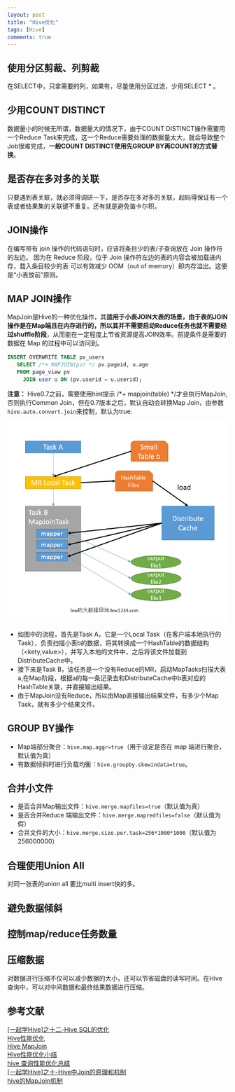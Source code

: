 ```yaml
---
layout: post
title: "Hive优化"
tags: [Hive]
comments: true
---
```



## 使用分区剪裁、列剪裁
在SELECT中，只拿需要的列，如果有，尽量使用分区过滤，少用SELECT * 。

## 少用COUNT DISTINCT
数据量小的时候无所谓，数据量大的情况下，由于COUNT DISTINCT操作需要用一个Reduce Task来完成，这一个Reduce需要处理的数据量太大，就会导致整个Job很难完成，**一般COUNT DISTINCT使用先GROUP BY再COUNT的方式替换**。

## 是否存在多对多的关联
只要遇到表关联，就必须得调研一下，是否存在多对多的关联，起码得保证有一个表或者结果集的关联键不重复。还有就是避免笛卡尔积。

## JOIN操作
在编写带有 join 操作的代码语句时，应该将条目少的表/子查询放在 Join 操作符的左边。 因为在 Reduce 阶段，位于 Join 操作符左边的表的内容会被加载进内存，载入条目较少的表 可以有效减少 OOM（out of memory）即内存溢出。这便是“小表放前”原则。    

## MAP JOIN操作
MapJoin是Hive的一种优化操作，其**适用于小表JOIN大表的场景，由于表的JOIN操作是在Map端且在内存进行的，所以其并不需要启动Reduce任务也就不需要经过shuffle阶段**，从而能在一定程度上节省资源提高JOIN效率。前提条件是需要的数据在 Map 的过程中可以访问到。

```sql
INSERT OVERWRITE TABLE pv_users 
   SELECT /*+ MAPJOIN(pv) */ pv.pageid, u.age 
   FROM page_view pv 
     JOIN user u ON (pv.userid = u.userid);  
```

**注意：** Hive0.7之前，需要使用hint提示 /*+ mapjoin(table) */才会执行MapJoin,否则执行Common Join，但在0.7版本之后，默认自动会转换Map Join，由参数`hive.auto.convert.join`来控制，默认为true.


![mapjoin](https://raw.githubusercontent.com/Andr-Robot/iMarkdownPhotos/master/Res/mapjoin.jpg)

- 如图中的流程，首先是Task A，它是一个Local Task（在客户端本地执行的Task），负责扫描小表b的数据，将其转换成一个HashTable的数据结构（<kety,value>），并写入本地的文件中，之后将该文件加载到DistributeCache中。
- 接下来是Task B，该任务是一个没有Reduce的MR，启动MapTasks扫描大表a,在Map阶段，根据a的每一条记录去和DistributeCache中b表对应的HashTable关联，并直接输出结果。
- 由于MapJoin没有Reduce，所以由Map直接输出结果文件，有多少个Map Task，就有多少个结果文件。

## GROUP BY操作
- Map端部分聚合：`hive.map.aggr=true`（用于设定是否在 map 端进行聚合，默认值为真）
- 有数据倾斜时进行负载均衡：`hive.groupby.skewindata=true`。

## 合并小文件
- 是否合并Map输出文件：`hive.merge.mapfiles=true`（默认值为真）
- 是否合并Reduce 端输出文件：`hive.merge.mapredfiles=false`（默认值为假）
- 合并文件的大小：`hive.merge.size.per.task=256*1000*1000`（默认值为 256000000）

## 合理使用Union All
对同一张表的union all 要比multi insert快的多。

## 避免数据倾斜

## 控制map/reduce任务数量

## 压缩数据
对数据进行压缩不仅可以减少数据的大小，还可以节省磁盘的读写时间。在Hive查询中，可以对中间数据和最终结果数据进行压缩。

## 参考文献
[[一起学Hive]之十二-Hive SQL的优化](http://lxw1234.com/archives/2015/06/317.htm)   
[Hive性能优化](https://www.cnblogs.com/smartloli/p/4356660.html)   
[Hive MapJoin](https://www.cnblogs.com/MOBIN/p/5702580.html)   
[Hive性能优化小结](https://juejin.im/entry/5afb63e051882542af040dd2)   
[hive 查询性能优化总结](https://www.jianshu.com/p/6970c47eec5c)     
[[一起学Hive]之十-Hive中Join的原理和机制](http://lxw1234.com/archives/2015/06/313.htm)   
[hive的MapJoin机制](https://blog.csdn.net/louxuez/article/details/39235425)